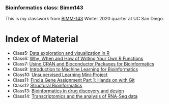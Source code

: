 ### Bioinformatics class: Bimm143
 
This is my classwork from [BIMM-143](https://bioboot.github.io/bimm143_W20/) Winter 2020 quarter at UC San Diego.

# Index of Material

- Class5: [Data exploration and visualization in R](https://github.com/kmunozhu/bimm143/tree/master/class05)
- Class6: [Why, When and How of Writing Your Own R Functions](https://github.com/kmunozhu/bimm143/tree/master/class06)
- Class7: [Using CRAN and Bioconductor Packages for Bioinformatics](https://github.com/kmunozhu/bimm143/tree/master/class07)
- Class9: [Introduction to Machine Learning for Bioinformatics](https://github.com/kmunozhu/bimm143/tree/master/class09)
- Class10: [Unsupervised Learning Mini-Project](https://github.com/kmunozhu/bimm143/tree/master/class10)
- Class11: [Find a Gene Assignment Part 1; Hands on with Git](https://github.com/kmunozhu/bimm143/tree/master/class11)
- Class12 [Structural Bioinformatics](https://github.com/kmunozhu/bimm143/tree/master/class12)
- Class13: [Bioinformatics in drug discovery and design](https://github.com/kmunozhu/bimm143/tree/master/class13)
- Class14: [Transcriptomics and the analysis of RNA-Seq data](https://github.com/kmunozhu/bimm143/tree/master/class14)

